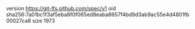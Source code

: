 version https://git-lfs.github.com/spec/v1
oid sha256:7a01bc1f3af5eba8f0f065ed8eaba8657f4bd9d3ab9ac55e4d4801fb00027ca8
size 1973
